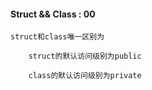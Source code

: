 #### Struct && Class : 00

```
struct和class唯一区别为

    struct的默认访问级别为public

    class的默认访问级别为private
```

